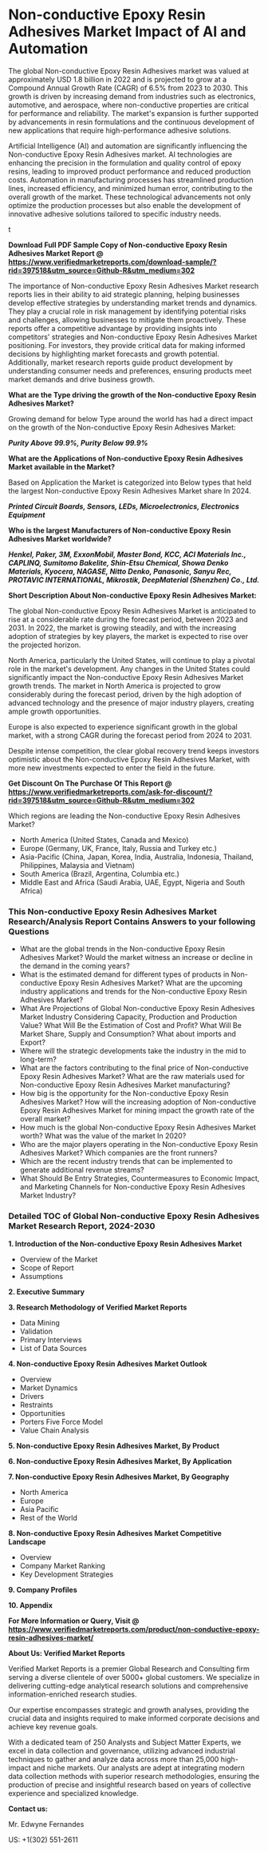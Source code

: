 <meta name="title" content="Global Non-conductive Epoxy Resin Adhesives Market Impact of AI and Automation"><meta name="description" content="The global Non-conductive Epoxy Resin Adhesives market was valued at approximately USD 1.8 billion in 2022 and is projected to grow at a Compound Annual Growth Rate (C"><meta name="title" content="Non-conductive Epoxy Resin Adhesives Market Size, Share, Scope, Trends, Growth, Opportunities, Analysis, Forecast"><h1>Non-conductive Epoxy Resin Adhesives Market Impact of AI and Automation</h1><p>The global Non-conductive Epoxy Resin Adhesives market was valued at approximately USD 1.8 billion in 2022 and is projected to grow at a Compound Annual Growth Rate (CAGR) of 6.5% from 2023 to 2030. This growth is driven by increasing demand from industries such as electronics, automotive, and aerospace, where non-conductive properties are critical for performance and reliability. The market's expansion is further supported by advancements in resin formulations and the continuous development of new applications that require high-performance adhesive solutions.</p><p>Artificial Intelligence (AI) and automation are significantly influencing the Non-conductive Epoxy Resin Adhesives market. AI technologies are enhancing the precision in the formulation and quality control of epoxy resins, leading to improved product performance and reduced production costs. Automation in manufacturing processes has streamlined production lines, increased efficiency, and minimized human error, contributing to the overall growth of the market. These technological advancements not only optimize the production processes but also enable the development of innovative adhesive solutions tailored to specific industry needs.</p>t</p><p id="" class=""><strong>Download Full PDF Sample Copy of Non-conductive Epoxy Resin Adhesives Market Report @ <a href="https://www.verifiedmarketreports.com/download-sample/?rid=397518&utm_source=Github-R&utm_medium=302" target="_blank">https://www.verifiedmarketreports.com/download-sample/?rid=397518&utm_source=Github-R&utm_medium=302</a></strong></p><p>The importance of&nbsp;Non-conductive Epoxy Resin Adhesives Market research reports lies in their ability to aid strategic planning, helping businesses develop effective strategies by understanding market trends and dynamics. They play a crucial role in risk management by identifying potential risks and challenges, allowing businesses to mitigate them proactively. These reports offer a competitive advantage by providing insights into competitors' strategies and Non-conductive Epoxy Resin Adhesives Market positioning. For investors, they provide critical data for making informed decisions by highlighting market forecasts and growth potential. Additionally, market research reports guide product development by understanding consumer needs and preferences, ensuring products meet market demands and drive business growth.</p><p><strong>What are the&nbsp;Type driving the growth of the Non-conductive Epoxy Resin Adhesives Market?</strong></p><p id="" class="">Growing demand for below Type around the world has had a direct impact on the growth of the Non-conductive Epoxy Resin Adhesives Market:</p><em><strong>Purity Above 99.9%, Purity Below 99.9%</strong></em></p><strong>What are the&nbsp;Applications&nbsp;of Non-conductive Epoxy Resin Adhesives Market available in the Market?</strong></p><p id="" class="">Based on Application the Market is categorized into Below types that held the largest Non-conductive Epoxy Resin Adhesives Market share In 2024.</p><em><strong>Printed Circuit Boards, Sensors, LEDs, Microelectronics, Electronics Equipment</strong></em></p><strong>Who is the largest Manufacturers of Non-conductive Epoxy Resin Adhesives Market worldwide?</strong></p><p><em><strong>Henkel, Paker, 3M, ExxonMobil, Master Bond, KCC, ACI Materials Inc., CAPLINQ, Sumitomo Bakelite, Shin-Etsu Chemical, Showa Denko Materials, Kyocera, NAGASE, Nitto Denko, Panasonic, Sanyu Rec, PROTAVIC INTERNATIONAL, Mikrostik, DeepMaterial (Shenzhen) Co., Ltd.</strong></em></p><p id="" class=""><strong>Short Description About Non-conductive Epoxy Resin Adhesives Market:</strong></p><p>The global Non-conductive Epoxy Resin Adhesives Market is anticipated to rise at a considerable rate during the forecast period, between 2023 and 2031. In 2022, the market is growing steadily, and with the increasing adoption of strategies by key players, the market is expected to rise over the projected horizon.</p><p>North America, particularly the United States, will continue to play a pivotal role in the market's development. Any changes in the United States could significantly impact the Non-conductive Epoxy Resin Adhesives Market growth trends. The market in North America is projected to grow considerably during the forecast period, driven by the high adoption of advanced technology and the presence of major industry players, creating ample growth opportunities.</p><p>Europe is also expected to experience significant growth in the global market, with a strong CAGR during the forecast period from 2024 to 2031.</p><p>Despite intense competition, the clear global recovery trend keeps investors optimistic about the Non-conductive Epoxy Resin Adhesives Market, with more new investments expected to enter the field in the future.</p><p id="" class=""><strong>Get Discount On The Purchase Of This Report @ <a href="https://www.verifiedmarketreports.com/ask-for-discount/?rid=397518&utm_source=Github-R&utm_medium=302" target="_blank">https://www.verifiedmarketreports.com/ask-for-discount/?rid=397518&utm_source=Github-R&utm_medium=302</a></strong></p>Which regions are leading the Non-conductive Epoxy Resin Adhesives Market?</p><ul><li>North America (United States, Canada and Mexico)</li><li>Europe (Germany, UK, France, Italy, Russia and Turkey etc.)</li><li>Asia-Pacific (China, Japan, Korea, India, Australia, Indonesia, Thailand, Philippines, Malaysia and Vietnam)</li><li>South America (Brazil, Argentina, Columbia etc.)</li><li>Middle East and Africa (Saudi Arabia, UAE, Egypt, Nigeria and South Africa)</li></ul><h3 id="" class="">This Non-conductive Epoxy Resin Adhesives Market Research/Analysis Report Contains Answers to your following Questions</h3><ul><li>What are the global trends in the Non-conductive Epoxy Resin Adhesives Market? Would the market witness an increase or decline in the demand in the coming years?</li><li>What is the estimated demand for different types of products in Non-conductive Epoxy Resin Adhesives Market? What are the upcoming industry applications and trends for the Non-conductive Epoxy Resin Adhesives Market?</li><li>What Are Projections of Global Non-conductive Epoxy Resin Adhesives Market Industry Considering Capacity, Production and Production Value? What Will Be the Estimation of Cost and Profit? What Will Be Market Share, Supply and Consumption? What about imports and Export?</li><li>Where will the strategic developments take the industry in the mid to long-term?</li><li>What are the factors contributing to the final price of Non-conductive Epoxy Resin Adhesives Market? What are the raw materials used for Non-conductive Epoxy Resin Adhesives Market manufacturing?</li><li>How big is the opportunity for the Non-conductive Epoxy Resin Adhesives Market? How will the increasing adoption of Non-conductive Epoxy Resin Adhesives Market for mining impact the growth rate of the overall market?</li><li>How much is the global Non-conductive Epoxy Resin Adhesives Market worth? What was the value of the market In 2020?</li><li>Who are the major players operating in the Non-conductive Epoxy Resin Adhesives Market? Which companies are the front runners?</li><li>Which are the recent industry trends that can be implemented to generate additional revenue streams?</li><li>What Should Be Entry Strategies, Countermeasures to Economic Impact, and Marketing Channels for Non-conductive Epoxy Resin Adhesives Market Industry?</li></ul><h3 id="" class="">Detailed TOC of Global Non-conductive Epoxy Resin Adhesives Market Research Report, 2024-2030</h3><p id="" class=""><strong>1. Introduction of the Non-conductive Epoxy Resin Adhesives Market</strong></p><ul><li>Overview of the Market</li><li>Scope of Report</li><li>Assumptions</li></ul><p id="" class=""><strong>2. Executive Summary</strong></p><p id="" class=""><strong>3. Research Methodology of Verified Market Reports</strong></p><ul><li>Data Mining</li><li>Validation</li><li>Primary Interviews</li><li>List of Data Sources</li></ul><p id="" class=""><strong>4. Non-conductive Epoxy Resin Adhesives Market Outlook</strong></p><ul><li>Overview</li><li>Market Dynamics</li><li>Drivers</li><li>Restraints</li><li>Opportunities</li><li>Porters Five Force Model</li><li>Value Chain Analysis</li></ul><p id="" class=""><strong>5. Non-conductive Epoxy Resin Adhesives Market, By Product</strong></p><p id="" class=""><strong>6. Non-conductive Epoxy Resin Adhesives Market, By Application</strong></p><p id="" class=""><strong>7. Non-conductive Epoxy Resin Adhesives Market, By Geography</strong></p><ul><li>North America</li><li>Europe</li><li>Asia Pacific</li><li>Rest of the World</li></ul><p id="" class=""><strong>8. Non-conductive Epoxy Resin Adhesives Market Competitive Landscape</strong></p><ul><li>Overview</li><li>Company Market Ranking</li><li>Key Development Strategies</li></ul><p id="" class=""><strong>9. Company Profiles</strong></p><p id="" class=""><strong>10. Appendix</strong></p><p id="" class=""><strong>For More Information or Query, Visit @ <a href="https://www.verifiedmarketreports.com/product/non-conductive-epoxy-resin-adhesives-market/" target="_blank">https://www.verifiedmarketreports.com/product/non-conductive-epoxy-resin-adhesives-market/</a></strong></p><p id="" class=""><strong>About Us: Verified Market Reports</strong></p><p id="" class="">Verified Market Reports is a premier Global Research and Consulting firm serving a diverse clientele of over 5000+ global customers. We specialize in delivering cutting-edge analytical research solutions and comprehensive information-enriched research studies.</p><p id="" class="">Our expertise encompasses strategic and growth analyses, providing the crucial data and insights required to make informed corporate decisions and achieve key revenue goals.</p><p id="" class="">With a dedicated team of 250 Analysts and Subject Matter Experts, we excel in data collection and governance, utilizing advanced industrial techniques to gather and analyze data across more than 25,000 high-impact and niche markets. Our analysts are adept at integrating modern data collection methods with superior research methodologies, ensuring the production of precise and insightful research based on years of collective experience and specialized knowledge.</p><p id="" class=""><strong>Contact us:</strong></p><p id="" class="">Mr. Edwyne Fernandes</p><p id="" class="">US: +1(302) 551-2611</p>